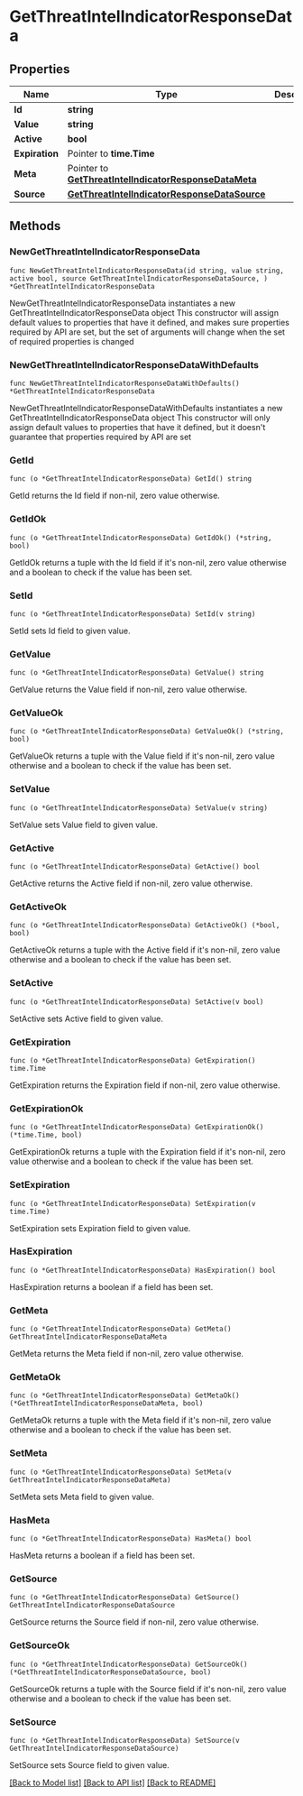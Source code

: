 # GetThreatIntelIndicatorResponseData

## Properties

Name | Type | Description | Notes
------------ | ------------- | ------------- | -------------
**Id** | **string** |  | 
**Value** | **string** |  | 
**Active** | **bool** |  | 
**Expiration** | Pointer to **time.Time** |  | [optional] 
**Meta** | Pointer to [**GetThreatIntelIndicatorResponseDataMeta**](GetThreatIntelIndicatorResponseDataMeta.md) |  | [optional] 
**Source** | [**GetThreatIntelIndicatorResponseDataSource**](GetThreatIntelIndicatorResponseDataSource.md) |  | 

## Methods

### NewGetThreatIntelIndicatorResponseData

`func NewGetThreatIntelIndicatorResponseData(id string, value string, active bool, source GetThreatIntelIndicatorResponseDataSource, ) *GetThreatIntelIndicatorResponseData`

NewGetThreatIntelIndicatorResponseData instantiates a new GetThreatIntelIndicatorResponseData object
This constructor will assign default values to properties that have it defined,
and makes sure properties required by API are set, but the set of arguments
will change when the set of required properties is changed

### NewGetThreatIntelIndicatorResponseDataWithDefaults

`func NewGetThreatIntelIndicatorResponseDataWithDefaults() *GetThreatIntelIndicatorResponseData`

NewGetThreatIntelIndicatorResponseDataWithDefaults instantiates a new GetThreatIntelIndicatorResponseData object
This constructor will only assign default values to properties that have it defined,
but it doesn't guarantee that properties required by API are set

### GetId

`func (o *GetThreatIntelIndicatorResponseData) GetId() string`

GetId returns the Id field if non-nil, zero value otherwise.

### GetIdOk

`func (o *GetThreatIntelIndicatorResponseData) GetIdOk() (*string, bool)`

GetIdOk returns a tuple with the Id field if it's non-nil, zero value otherwise
and a boolean to check if the value has been set.

### SetId

`func (o *GetThreatIntelIndicatorResponseData) SetId(v string)`

SetId sets Id field to given value.


### GetValue

`func (o *GetThreatIntelIndicatorResponseData) GetValue() string`

GetValue returns the Value field if non-nil, zero value otherwise.

### GetValueOk

`func (o *GetThreatIntelIndicatorResponseData) GetValueOk() (*string, bool)`

GetValueOk returns a tuple with the Value field if it's non-nil, zero value otherwise
and a boolean to check if the value has been set.

### SetValue

`func (o *GetThreatIntelIndicatorResponseData) SetValue(v string)`

SetValue sets Value field to given value.


### GetActive

`func (o *GetThreatIntelIndicatorResponseData) GetActive() bool`

GetActive returns the Active field if non-nil, zero value otherwise.

### GetActiveOk

`func (o *GetThreatIntelIndicatorResponseData) GetActiveOk() (*bool, bool)`

GetActiveOk returns a tuple with the Active field if it's non-nil, zero value otherwise
and a boolean to check if the value has been set.

### SetActive

`func (o *GetThreatIntelIndicatorResponseData) SetActive(v bool)`

SetActive sets Active field to given value.


### GetExpiration

`func (o *GetThreatIntelIndicatorResponseData) GetExpiration() time.Time`

GetExpiration returns the Expiration field if non-nil, zero value otherwise.

### GetExpirationOk

`func (o *GetThreatIntelIndicatorResponseData) GetExpirationOk() (*time.Time, bool)`

GetExpirationOk returns a tuple with the Expiration field if it's non-nil, zero value otherwise
and a boolean to check if the value has been set.

### SetExpiration

`func (o *GetThreatIntelIndicatorResponseData) SetExpiration(v time.Time)`

SetExpiration sets Expiration field to given value.

### HasExpiration

`func (o *GetThreatIntelIndicatorResponseData) HasExpiration() bool`

HasExpiration returns a boolean if a field has been set.

### GetMeta

`func (o *GetThreatIntelIndicatorResponseData) GetMeta() GetThreatIntelIndicatorResponseDataMeta`

GetMeta returns the Meta field if non-nil, zero value otherwise.

### GetMetaOk

`func (o *GetThreatIntelIndicatorResponseData) GetMetaOk() (*GetThreatIntelIndicatorResponseDataMeta, bool)`

GetMetaOk returns a tuple with the Meta field if it's non-nil, zero value otherwise
and a boolean to check if the value has been set.

### SetMeta

`func (o *GetThreatIntelIndicatorResponseData) SetMeta(v GetThreatIntelIndicatorResponseDataMeta)`

SetMeta sets Meta field to given value.

### HasMeta

`func (o *GetThreatIntelIndicatorResponseData) HasMeta() bool`

HasMeta returns a boolean if a field has been set.

### GetSource

`func (o *GetThreatIntelIndicatorResponseData) GetSource() GetThreatIntelIndicatorResponseDataSource`

GetSource returns the Source field if non-nil, zero value otherwise.

### GetSourceOk

`func (o *GetThreatIntelIndicatorResponseData) GetSourceOk() (*GetThreatIntelIndicatorResponseDataSource, bool)`

GetSourceOk returns a tuple with the Source field if it's non-nil, zero value otherwise
and a boolean to check if the value has been set.

### SetSource

`func (o *GetThreatIntelIndicatorResponseData) SetSource(v GetThreatIntelIndicatorResponseDataSource)`

SetSource sets Source field to given value.



[[Back to Model list]](../README.md#documentation-for-models) [[Back to API list]](../README.md#documentation-for-api-endpoints) [[Back to README]](../README.md)


